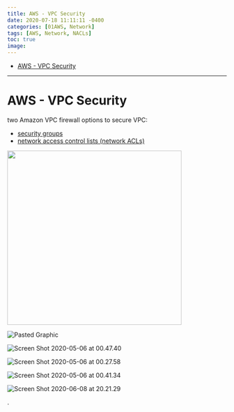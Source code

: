 ```yaml
---
title: AWS - VPC Security
date: 2020-07-18 11:11:11 -0400
categories: [01AWS, Network]
tags: [AWS, Network, NACLs]
toc: true
image:
---
```


- [AWS - VPC Security](#aws---vpc-security)

---

# AWS - VPC Security


two Amazon VPC firewall options to secure VPC:
- [security groups](https://ocholuo.github.io/posts/SG/)
- [network access control lists (network ACLs)](https://ocholuo.github.io/posts/NACL/)

<img src="https://i.imgur.com/mQ9l6qI.png" width="400">

![Pasted Graphic](https://i.imgur.com/00ilDRL.png)

![Screen Shot 2020-05-06 at 00.47.40](https://i.imgur.com/Sh4WHHF.png)


![Screen Shot 2020-05-06 at 00.27.58](https://i.imgur.com/nHxCUWC.png)


![Screen Shot 2020-05-06 at 00.41.34](https://i.imgur.com/RICvhdi.png)

![Screen Shot 2020-06-08 at 20.21.29](https://i.imgur.com/RxKRJep.png)














.
